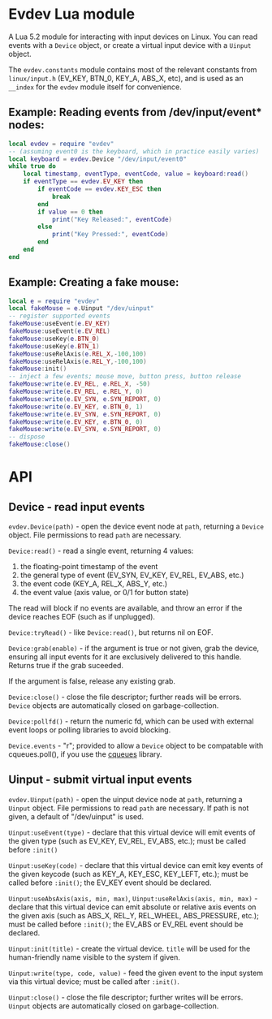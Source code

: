 Evdev Lua module
===

A Lua 5.2 module for interacting with input devices on Linux. You can
read events with a `Device` object, or create a virtual input device
with a `Uinput` object.

The `evdev.constants` module contains most of the relevant constants
from `linux/input.h` (EV_KEY, BTN_0, KEY_A, ABS_X, etc), and is used
as an `__index` for the `evdev` module itself for convenience.

Example: Reading events from /dev/input/event* nodes:
---

```lua
local evdev = require "evdev"
-- (assuming event0 is the keyboard, which in practice easily varies)
local keyboard = evdev.Device "/dev/input/event0"
while true do
    local timestamp, eventType, eventCode, value = keyboard:read()
    if eventType == evdev.EV_KEY then
		if eventCode == evdev.KEY_ESC then
			break
		end
		if value == 0 then
			print("Key Released:", eventCode)
		else
			print("Key Pressed:", eventCode)
		end
    end
end
```

Example: Creating a fake mouse:
---

```lua
local e = require "evdev"
local fakeMouse = e.Uinput "/dev/uinput"
-- register supported events
fakeMouse:useEvent(e.EV_KEY)
fakeMouse:useEvent(e.EV_REL)
fakeMouse:useKey(e.BTN_0)
fakeMouse:useKey(e.BTN_1)
fakeMouse:useRelAxis(e.REL_X,-100,100)
fakeMouse:useRelAxis(e.REL_Y,-100,100)
fakeMouse:init()
-- inject a few events; mouse move, button press, button release
fakeMouse:write(e.EV_REL, e.REL_X, -50)
fakeMouse:write(e.EV_REL, e.REL_Y, 0)
fakeMouse:write(e.EV_SYN, e.SYN_REPORT, 0)
fakeMouse:write(e.EV_KEY, e.BTN_0, 1)
fakeMouse:write(e.EV_SYN, e.SYN_REPORT, 0)
fakeMouse:write(e.EV_KEY, e.BTN_0, 0)
fakeMouse:write(e.EV_SYN, e.SYN_REPORT, 0)
-- dispose
fakeMouse:close()
```

API
===

Device - read input events
---

`evdev.Device(path)` - open the device event node at `path`, returning
a `Device` object. File permissions to read `path` are necessary.

`Device:read()` - read a single event, returning 4 values:

1. the floating-point timestamp of the event
2. the general type of event (EV_SYN, EV_KEY, EV_REL, EV_ABS, etc.)
3. the event code (KEY_A, REL_X, ABS_Y, etc.)
4. the event value (axis value, or 0/1 for button state)

The read will block if no events are available, and throw an error if
the device reaches EOF (such as if unplugged).

`Device:tryRead()` - like `Device:read()`, but returns nil on EOF.

`Device:grab(enable)` - if the argument is true or not given, grab the
device, ensuring all input events for it are exclusively delivered to
this handle. Returns true if the grab suceeded.

If the argument is false, release any existing grab.

`Device:close()` - close the file descriptor; further reads will be
errors. `Device` objects are automatically closed on garbage-collection.

`Device:pollfd()` - return the numeric fd, which can be used with
external event loops or polling libraries to avoid blocking.

`Device.events` - "r"; provided to allow a `Device` object to be
compatable with cqueues.poll(), if you use the [cqueues][cqueues] library.

Uinput - submit virtual input events
---

`evdev.Uinput(path)` - open the uinput device node at `path`, returning
a `Uinput` object. File permissions to read `path` are necessary. If
path is not given, a default of "/dev/uinput" is used.

`Uinput:useEvent(type)` - declare that this virtual device will emit
events of the given type (such as EV_KEY, EV_REL, EV_ABS, etc.);
must be called before `:init()`

`Uinput:useKey(code)` - declare that this virtual device can emit
key events of the given keycode (such as KEY_A, KEY_ESC, KEY_LEFT, etc.);
must be called before `:init()`; the EV_KEY event should be declared.

`Uinput:useAbsAxis(axis, min, max)`, `Uinput:useRelAxis(axis, min, max)` -
declare that this virtual device can emit absolute or relative axis events
on the given axis (such as ABS_X, REL_Y, REL_WHEEL, ABS_PRESSURE, etc.);
must be called before `:init()`; the EV_ABS or EV_REL event should be declared.

`Uinput:init(title)` - create the virtual device. `title` will be used
for the human-friendly name visible to the system if given.

`Uinput:write(type, code, value)` - feed the given event to the input
system via this virtual device; must be called after `:init()`.

`Uinput:close()` - close the file descriptor; further writes will be
errors. `Uinput` objects are automatically closed on garbage-collection.


[cqueues]: http://25thandclement.com/~william/projects/cqueues.html
